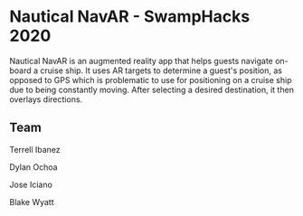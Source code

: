 # Nautical NavAR - SwampHacks 2020

Nautical NavAR is an augmented reality app that helps guests navigate on-board a cruise ship. It uses AR targets to determine a guest's position, as opposed to GPS which is problematic to use for positioning on a cruise ship due to being constantly moving. After selecting a desired destination, it then overlays directions.

## Team
Terrell Ibanez

Dylan Ochoa

Jose Iciano

Blake Wyatt